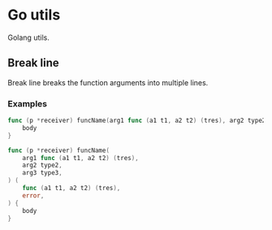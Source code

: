 # Go utils

Golang utils.

## Break line

Break line breaks the function arguments into multiple lines.

### Examples

```go
func (p *receiver) funcName(arg1 func (a1 t1, a2 t2) (tres), arg2 type2, arg3 type3) (func (a1 t1, a2 t2) (tres), error) {
	body
}
```
```go
func (p *receiver) funcName(
	arg1 func (a1 t1, a2 t2) (tres),
	arg2 type2,
	arg3 type3,
) (
	func (a1 t1, a2 t2) (tres),
	error,
) {
	body
}
```

